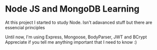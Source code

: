 # Node JS and MongoDB Learning 

At this project I started to study Node.
Isn't adavanced stuff but there are essencial principles 

Until now, I'm using Express, Mongoose, BodyParser, JWT and BCrypt
Appreciate if you tell me anything important that I need to know :)
